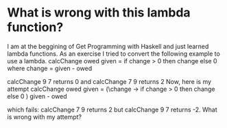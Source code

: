 
# What is wrong with this lambda function?

I am at the beggining of Get Programming with Haskell and just learned lambda functions. As an exercise I tried to convert the following example to use a lambda.
calcChange owed given =
  if   change > 0
  then change
  else 0
  where change = given - owed

calcChange 9 7 returns 0 and calcChange 7 9 returns 2
Now, here is my attempt
calcChange owed given =
  (\change ->
      if   change > 0
      then change
      else 0
  ) given - owed

which fails: calcChange 7 9 returns 2 but calcChange 9 7 returns -2.
What is wrong with my attempt?

        